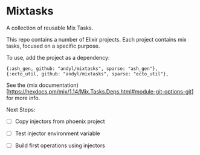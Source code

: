 # Mixtasks 

A collection of reusable Mix Tasks.  

This repo contains a number of Elixir projects.  Each project contains mix
tasks, focused on a specific purpose.

To use, add the project as a dependency:

    {:ash_gen, github: "andyl/mixtasks", sparse: "ash_gen"}, 
    {:ecto_util, github: "andyl/mixtasks", sparse: "ecto_util"}, 

See the (mix
documentation)[https://hexdocs.pm/mix/1.14/Mix.Tasks.Deps.html#module-git-options-git]
for more info.

Next Steps: 
- [ ] Copy injectors from phoenix project 
- [ ] Test injector environment variable 
- [ ] Build first operations using injectors 

